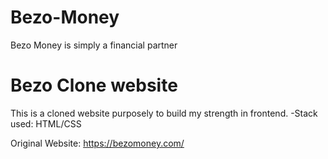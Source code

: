# Bezo-Money
Bezo Money is simply a financial partner

# Bezo Clone website

This is a cloned website purposely to build my strength in frontend.
-Stack used: HTML/CSS

Original Website: https://bezomoney.com/
